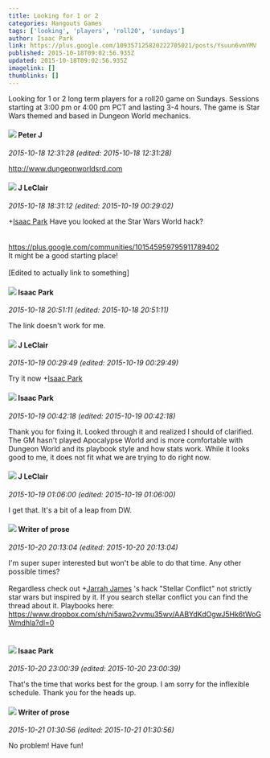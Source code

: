 ```yaml
---
title: Looking for 1 or 2
categories: Hangouts Games
tags: ['looking', 'players', 'roll20', 'sundays']
author: Isaac Park
link: https://plus.google.com/109357125820222705021/posts/Ysuun6vmYMV
published: 2015-10-18T09:02:56.935Z
updated: 2015-10-18T09:02:56.935Z
imagelink: []
thumblinks: []
---
```


Looking for 1 or 2 long term players for a roll20 game on Sundays. Sessions starting at 3:00 pm or 4:00 pm PCT and lasting 3-4 hours. The game is Star Wars themed and based in Dungeon World mechanics.
<div id='comment z12cjfhbgujxixmpy04cfrtabmmcjvlqe5k'>
  <h4><img src='{{site.baseurl}}//images/avatars/113692337653837882568_photo.jpg'> Peter J</h4>
      <p><cite>2015-10-18 12:31:28 (edited: 2015-10-18 12:31:28)</cite></p>
        <p><a href="http://www.dungeonworldsrd.com" class="ot-anchor">http://www.dungeonworldsrd.com</a></p>
</div>
        

<div id='comment z12cjfhbgujxixmpy04cfrtabmmcjvlqe5k'>
  <h4><img src='{{site.baseurl}}//images/avatars/105617575243898178174_photo.jpg'> J LeClair</h4>
      <p><cite>2015-10-18 18:31:12 (edited: 2015-10-19 00:29:02)</cite></p>
        <p><span class="proflinkWrapper"><span class="proflinkPrefix">+</span><a class="proflink" href="https://plus.google.com/109357125820222705021" oid="109357125820222705021">Isaac Park</a></span>​ Have you looked at the Star Wars World hack?<br /><br /> <br /><a href="https://plus.google.com/communities/101545959795911789402" class="ot-anchor">https://plus.google.com/communities/101545959795911789402</a><br />It might be a good starting place!<br /><br />[Edited to actually link to something]</p>
</div>
        

<div id='comment z12cjfhbgujxixmpy04cfrtabmmcjvlqe5k'>
  <h4><img src='{{site.baseurl}}//images/avatars/109357125820222705021_photo.jpg'> Isaac Park</h4>
      <p><cite>2015-10-18 20:51:11 (edited: 2015-10-18 20:51:11)</cite></p>
        <p>The link doesn&#39;t work for me.</p>
</div>
        

<div id='comment z12cjfhbgujxixmpy04cfrtabmmcjvlqe5k'>
  <h4><img src='{{site.baseurl}}//images/avatars/105617575243898178174_photo.jpg'> J LeClair</h4>
      <p><cite>2015-10-19 00:29:49 (edited: 2015-10-19 00:29:49)</cite></p>
        <p>Try it now <span class="proflinkWrapper"><span class="proflinkPrefix">+</span><a class="proflink" href="https://plus.google.com/109357125820222705021" oid="109357125820222705021">Isaac Park</a></span>​</p>
</div>
        

<div id='comment z12cjfhbgujxixmpy04cfrtabmmcjvlqe5k'>
  <h4><img src='{{site.baseurl}}//images/avatars/109357125820222705021_photo.jpg'> Isaac Park</h4>
      <p><cite>2015-10-19 00:42:18 (edited: 2015-10-19 00:42:18)</cite></p>
        <p>Thank you for fixing it. Looked through it and realized I should of clarified. The GM hasn&#39;t played Apocalypse World and is more comfortable with Dungeon World and its playbook style and how stats work. While it looks good to me, it does not fit what we are trying to do right now.</p>
</div>
        

<div id='comment z12cjfhbgujxixmpy04cfrtabmmcjvlqe5k'>
  <h4><img src='{{site.baseurl}}//images/avatars/105617575243898178174_photo.jpg'> J LeClair</h4>
      <p><cite>2015-10-19 01:06:00 (edited: 2015-10-19 01:06:00)</cite></p>
        <p>I get that. It&#39;s a bit of a leap from DW.</p>
</div>
        

<div id='comment z12cjfhbgujxixmpy04cfrtabmmcjvlqe5k'>
  <h4><img src='{{site.baseurl}}//images/avatars/102776216298094301937_photo.jpg'> Writer of prose</h4>
      <p><cite>2015-10-20 20:13:04 (edited: 2015-10-20 20:13:04)</cite></p>
        <p>I&#39;m super super interested but won&#39;t be able to do that time. Any other possible times?<br /><br />Regardless check out <span class="proflinkWrapper"><span class="proflinkPrefix">+</span><a class="proflink" href="https://plus.google.com/108001625414701725812" oid="108001625414701725812">Jarrah James</a></span> &#39;s hack &quot;Stellar Conflict&quot; not strictly star wars but inspired by it. If you search stellar conflict you can find the thread about it. Playbooks here: <a href="https://www.dropbox.com/sh/ni5awo2vvmu35wv/AABYdKdOgwJ5Hk6tWoGWmdhla?dl=0" class="ot-anchor">https://www.dropbox.com/sh/ni5awo2vvmu35wv/AABYdKdOgwJ5Hk6tWoGWmdhla?dl=0</a><br /><br /></p>
</div>
        

<div id='comment z12cjfhbgujxixmpy04cfrtabmmcjvlqe5k'>
  <h4><img src='{{site.baseurl}}//images/avatars/109357125820222705021_photo.jpg'> Isaac Park</h4>
      <p><cite>2015-10-20 23:00:39 (edited: 2015-10-20 23:00:39)</cite></p>
        <p>That&#39;s the time that works best for the group. I am sorry for the inflexible schedule. Thank you for the heads up. </p>
</div>
        

<div id='comment z12cjfhbgujxixmpy04cfrtabmmcjvlqe5k'>
  <h4><img src='{{site.baseurl}}//images/avatars/102776216298094301937_photo.jpg'> Writer of prose</h4>
      <p><cite>2015-10-21 01:30:56 (edited: 2015-10-21 01:30:56)</cite></p>
        <p>No problem! Have fun!</p>
</div>
        